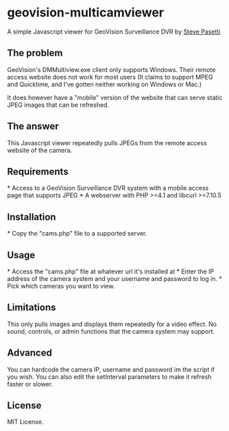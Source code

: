 geovision-multicamviewer
========================

A simple Javascript viewer for GeoVision Surveillance DVR by [Steve Pasetti](http://stevepasetti.com)

<h2>The problem</h2>
GeoVision's DMMultiview.exe client only supports Windows.  Their remote access website does not work for most users (It claims to support MPEG and Quicktime, and I've gotten neither working on Windows or Mac.)

It does however have a "mobile" version of the website that can serve static JPEG images that can be refreshed.

<h2>The answer</h2>
This Javascript viewer repeatedly pulls JPEGs from the remote access website of the camera.

<h2>Requirements</h2>
* Access to a GeoVision Surveillance DVR system with a mobile access page that supports JPEG
* A webserver with PHP >=4.1 and libcurl >=7.10.5

<h2>Installation</h2>
* Copy the "cams.php" file to a supported server.

<h2>Usage</h2>
* Access the "cams.php" file at whatever url it's installed at
* Enter the IP address of the camera system and your username and password to log in.
* Pick which cameras you want to view.

<h2>Limitations</h2>
This only pulls images and displays them repeatedly for a video effect.  No sound, controls, or admin functions that the camera system may support.

<h2>Advanced</h2>
You can hardcode the camera IP, username and password im the script if you wish.  You can also edit the setInterval parameters to make it refresh faster or slower.

<h2>License</h2>
MIT License.
